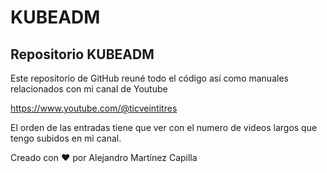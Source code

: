 # KUBEADM
## Repositorio KUBEADM



Este repositorio de GitHub reuné todo el código así como manuales relacionados con mi canal de Youtube

https://www.youtube.com/@ticveintitres

El orden de las entradas tiene que ver con el numero de videos largos que tengo subidos en mi canal.

Creado con ❤️ por Alejandro Martínez Capilla
